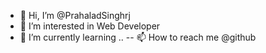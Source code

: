 - 👋 Hi, I’m @PrahaladSinghrj
- 👀 I’m interested in Web Developer
- 🌱 I’m currently learning ..
-- 📫 How to reach me @github

<!---
PrahaladSinghrj/PrahaladSinghrj is a ✨ special ✨ repository because its `README.md` (this file) appears on your GitHub profile.
You can click the Preview link to take a look at your changes.
--->
